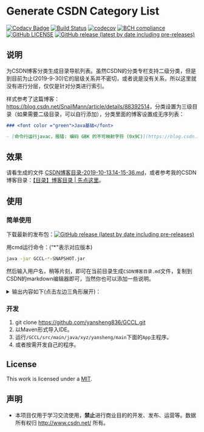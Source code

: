# Generate CSDN Category List

[![Codacy Badge](https://api.codacy.com/project/badge/Grade/4462adf5e25f4e40a5adf2350e9c5dbe)](https://www.codacy.com?utm_source=github.com&amp;utm_medium=referral&amp;utm_content=yansheng836/GCCL&amp;utm_campaign=Badge_Grade)
[![Build Status](https://travis-ci.org/yansheng836/GCCL.svg?branch=master)](https://travis-ci.org/yansheng836/GCCL)
[![codecov](https://codecov.io/gh/yansheng836/GCCL/branch/master/graph/badge.svg)](https://codecov.io/gh/yansheng836/GCCL)
[![BCH compliance](https://bettercodehub.com/edge/badge/yansheng836/GCCL?branch=master)](https://bettercodehub.com/)
[![GitHub LICENSE ](https://img.shields.io/github/license/yansheng836/GCCL)](https://github.com/yansheng836/GCCL/blob/master/LICENSE.txt)
[![GitHub release (latest by date including pre-releases)](https://img.shields.io/github/v/release/yansheng836/GCCL?include_prereleases)](https://github.com/yansheng836/GCCL/releases)

## 说明

为CSDN博客分类生成目录导航列表。虽然CSDN的分类专栏支持二级分类，但是到目前为止(2019-9-30)它的层级关系并不密切，或者说是没有关系，所以这里就没有进行分层，仅仅是针对分类进行索引。

样式参考了这篇博客：<https://blog.csdn.net/SnailMann/article/details/88392514>，分类设置为三级目录（如果需要二级目录，可以自行添加），分类里面的博客设置成无序列表：

```markdown
### <font color ="green">Java基础</font>

- [命令行运行javac，报错: 编码 GBK 的不可映射字符 (0x9C)](https://blog.csdn.net/weixin_41287260/article/details/100177044)
```

## 效果

请看生成的文件 [CSDN博客目录-2019-10-13.14-15-36.md](<https://github.com/yansheng836/GCCL/blob/master/CSDN博客目录-2019-10-13.14-15-36.md>)，或者参考我的CSDN博客目录：[【目录】博客目录 | 先点这里](<https://blog.csdn.net/weixin_41287260/article/details/101735143>)。

## 使用

### 简单使用

下载最新的发布包：[![GitHub release (latest by date including pre-releases)](https://img.shields.io/github/v/release/yansheng836/GCCL?include_prereleases)](https://github.com/yansheng836/GCCL/releases)

用cmd运行命令：(“*"表示对应版本)

```bash
java -jar GCCL-*-SNAPSHOT.jar
```

然后输入用户名，稍等片刻，即可在当前目录生成`CSDN博客目录.md`文件，复制到CSDN的markdown编辑器即可，当然你也可以添加一些说明。

<details>
<summary>
输出内容如下(点击左边三角形展开)：
</summary>

```shell
java -jar GCCL-1.0.2-SNAPSHOT.jar             
                                                
weixin_41287260,感谢您使用该工具，即将为你生成CSDN博客目录。        
                                                
1.正在获取分类专栏的信息，请稍候……                             
----获取分类专栏成功，共有 26个非空的分类专栏。                     
2.即将获取分类专栏内的博客信息……                              
----获取分类专栏内的博客信息成功！                             
3.即将生成该用户的csdn博客的导航分类目录文件……                     
                                                
详细信息如下:                                         
------------------------------------------------
@[TOC](博客目录)                                    
                                                
---                                             
                                                
### <font color ="green">Java基础</font>          
                                                
- [Lombok使用](https://blog.csdn.net/weixin_412872
- [命令行运行javac，报错: 编码 GBK 的不可映射字符 (0x9C)](https:/
/details/100177044)

……
中间省略n个字。
……

- [Python包管理工具pip的相关问题](https://blog.csdn.net/weixin_41287260/article/details/86100843)


生成博客分类导航目录成功！！文件路径为：CSDN博客目录-2019-10-13.14-15-36.md
```

</details>

### 开发

1. git clone <https://github.com/yansheng836/GCCL.git>
2. 以Maven形式导入IDE。
3. 运行`/GCCL/src/main/java/xyz/yansheng/main`下面的`App`主程序。
4. 或者按需开发自己的程序。

## License

This work is licensed under a [MIT](https://github.com/yansheng836/GCCL/blob/master/LICENSE.txt).

## 声明

- 本项目仅用于学习交流使用，**禁止**进行商业目的的开发、发布、运营等。数据所有权归 <http://www.csdn.net/> 所有。
